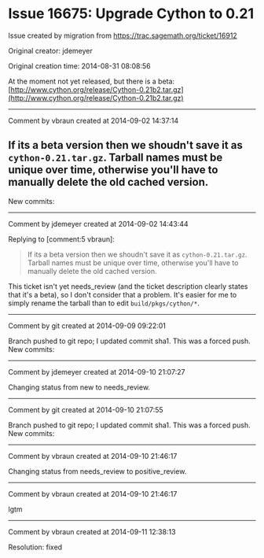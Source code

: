 # Issue 16675: Upgrade Cython to 0.21

Issue created by migration from https://trac.sagemath.org/ticket/16912

Original creator: jdemeyer

Original creation time: 2014-08-31 08:08:56

At the moment not yet released, but there is a beta:
[http://www.cython.org/release/Cython-0.21b2.tar.gz](http://www.cython.org/release/Cython-0.21b2.tar.gz)


---

Comment by vbraun created at 2014-09-02 14:37:14

If its a beta version then we shoudn't save it as `cython-0.21.tar.gz`. Tarball names must be unique over time, otherwise you'll have to manually delete the old cached version.
----
New commits:


---

Comment by jdemeyer created at 2014-09-02 14:43:44

Replying to [comment:5 vbraun]:
> If its a beta version then we shoudn't save it as `cython-0.21.tar.gz`. Tarball names must be unique over time, otherwise you'll have to manually delete the old cached version.

This ticket isn't yet needs_review (and the ticket description clearly states that it's a beta), so I don't consider that a problem. It's easier for me to simply rename the tarball than to edit `build/pkgs/cython/*`.


---

Comment by git created at 2014-09-09 09:22:01

Branch pushed to git repo; I updated commit sha1. This was a forced push. New commits:


---

Comment by jdemeyer created at 2014-09-10 21:07:27

Changing status from new to needs_review.


---

Comment by git created at 2014-09-10 21:07:55

Branch pushed to git repo; I updated commit sha1. This was a forced push. New commits:


---

Comment by vbraun created at 2014-09-10 21:46:17

Changing status from needs_review to positive_review.


---

Comment by vbraun created at 2014-09-10 21:46:17

lgtm


---

Comment by vbraun created at 2014-09-11 12:38:13

Resolution: fixed
